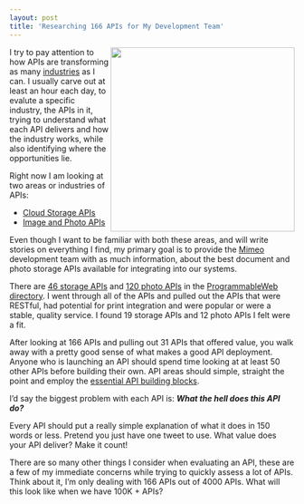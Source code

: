 ```yaml
---
layout: post
title: 'Researching 166 APIs for My Development Team'
---
```

<p><a title="API Industries" href="/industries/"><img src="http://kinlane-productions.s3.amazonaws.com/api-evangelist/Tag-Cloud-Industries.png" alt="" width="325" align="right" /></a></p>
<p>I try to pay attention to how APIs are transforming as many <a title="API Industries" href="/industries/">industries</a> as I can.   I usually carve out at least an hour each day, to evalute a specific industry, the APIs in it, trying to understand what each API delivers and how the industry works, while also identifying where the opportunities lie.</p>
<p>Right now I am looking at two areas or industries of APIs:</p>
<ul class="mainlist">
<li><a title="Cloud Storage APIs" href="http://developer.mimeo.com/projects/project_detail.php?ID=36">Cloud Storage APIs</a></li>
<li><a title="Image and Photo APIs" href="http://developer.mimeo.com/projects/project_detail.php?ID=35">Image and Photo APIs</a></li>
</ul>
<p>Even though I want to be familiar with both these areas, and will write stories on everything I find, my primary goal is to provide the <a title="Mimeo" href="http://www.mimeo.com">Mimeo</a> development team with as much information, about the best document and photo storage APIs available for integrating into our systems.</p>
<p>There are <a title="46 storage APIs" href="http://www.programmableweb.com/apis/directory/1?apicat=Storage">46 storage APIs</a> and <a title="120 photo APIs" href="http://www.programmableweb.com/apis/directory/1?apicat=Photos">120 photo APIs</a> in the <a title="ProgrammableWeb Directory" href="http://www.programmableweb.com/apis/directory/">ProgrammableWeb directory</a>.  I went through all of the APIs and pulled out the APIs that were RESTful, had potential for print integration and were popular or were a stable, quality service.  I found 19 storage APIs and 12 photo APIs I felt were a fit.</p>
<p>After looking at 166 APIs and pulling out 31 APIs that offered value, you walk away with a pretty good sense of what makes a good API deployment.  Anyone who is launching an API should spend time looking at at least 50 other APIs before building their own.  API areas should simple, straight the point and employ the <a title="essential API building blocks" href="/2011/03/07/api-area-common-building-blocks/">essential API building blocks</a>.</p>
<p>I&rsquo;d say the biggest problem with each API is:  <em><strong>What the hell does this API do?</strong></em></p>
<p>Every API should put a really simple explanation of what it does in 150 words or less.  Pretend you just have one tweet to use.  What value does your API deliver?  Make it count!</p>
<p>There are so many other things I consider when evaluating an API, these are a few of my immediate concerns while trying to quickly assess a lot of APIs.  Think about it, I&rsquo;m only dealing with 166 APIs out of 4000 APIs.  What will this look like when we have 100K + APIs?</p>